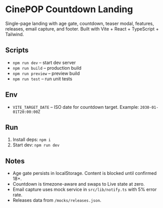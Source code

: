 # CinePOP Countdown Landing

Single-page landing with age gate, countdown, teaser modal, features, releases, email capture, and footer. Built with Vite + React + TypeScript + Tailwind.

## Scripts

- `npm run dev` – start dev server
- `npm run build` – production build
- `npm run preview` – preview build
- `npm run test` – run unit tests

## Env

- `VITE_TARGET_DATE` – ISO date for countdown target. Example: `2030-01-01T20:00:00Z`

## Run

1. Install deps: `npm i`
2. Start dev: `npm run dev`

## Notes

- Age gate persists in localStorage. Content is blocked until confirmed 18+.
- Countdown is timezone-aware and swaps to Live state at zero.
- Email capture uses mock service in `src/lib/notify.ts` with 5% error rate.
- Releases data from `/mocks/releases.json`.
